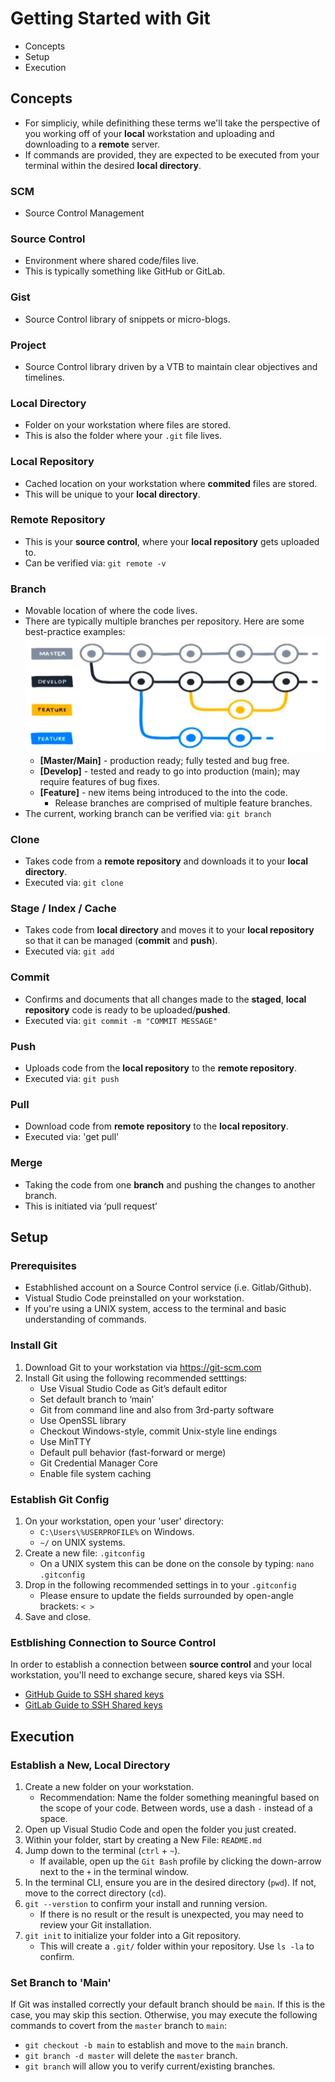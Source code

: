 # Getting Started with Git

- Concepts
- Setup
- Execution

## Concepts

- For simpliciy, while definithing these terms we'll take the perspective of you working off of your **local** workstation and uploading and downloading to a **remote** server.
- If commands are provided, they are expected to be executed from your terminal within the desired **local directory**.

### SCM

- Source Control Management

### Source Control

- Environment where shared code/files live.
- This is typically something like GitHub or GitLab.

### Gist

- Source Control library of snippets or micro-blogs.

### Project

- Source Control library driven by a VTB to maintain clear objectives and timelines.

### Local Directory

- Folder on your workstation where files are stored.
- This is also the folder where your `.git` file lives.

### Local Repository

- Cached location on your workstation where **commited** files are stored.
- This will be unique to your **local directory**.

### Remote Repository

- This is your **source control**, where your **local repository** gets uploaded to.
- Can be verified via: `git remote -v`

### Branch

- Movable location of where the code lives.
- There are typically multiple branches per repository. Here are some best-practice examples:
![branches](branches.png)
  - **[Master/Main]** - production ready; fully tested and bug free.
  - **[Develop]** - tested and ready to go into production (main); may require features of bug fixes.
  - **[Feature]** - new items being introduced to the into the code.
    - Release branches are comprised of multiple feature branches.
- The current, working branch can be verified via: `git branch`

### Clone

- Takes code from a **remote repository** and downloads it to your **local directory**.
- Executed via: `git clone`

### Stage / Index / Cache

- Takes code from  **local directory** and moves it to your **local repository** so that it can be managed (**commit** and **push**).
- Executed via: `git add`

### Commit

- Confirms and documents that all changes made to the **staged**, **local repository** code is ready to be uploaded/**pushed**.
- Executed via: `git commit -m "COMMIT MESSAGE"`

### Push

- Uploads code from the **local repository** to the **remote repository**.
- Executed via: `git push`
  
### Pull

- Download code from **remote repository** to the **local repository**.
- Executed via: 'get pull'
  
### Merge

- Taking the code from one **branch** and pushing the changes to another branch.
- This is initiated via ‘pull request’

## Setup

### Prerequisites

- Estabhlished account on a Source Control service (i.e. Gitlab/Github).
- Vistual Studio Code preinstalled on your workstation.
- If you're using a UNIX system, access to the terminal and basic understanding of commands.

### Install Git

1. Download Git to your workstation via <https://git-scm.com>
2. Install Git using the following recommended setttings:
    - Use Visual Studio Code as Git’s default editor
    - Set default branch to ‘main’
    - Git from command line and also from 3rd-party software
    - Use OpenSSL library
    - Checkout Windows-style, commit Unix-style line endings
    - Use MinTTY
    - Default pull behavior (fast-forward or merge)
    - Git Credential Manager Core
    - Enable file system caching

### Establish Git Config

1. On your workstation, open your 'user' directory:
    - `C:\Users\%USERPROFILE%` on Windows.
    - `~/` on UNIX systems.
2. Create a new file: `.gitconfig`
    - On a UNIX system this can be done on the console by typing: `nano .gitconfig`
3. Drop in the following recommended settings in to your `.gitconfig`
    - Please ensure to update the fields surrounded by open-angle brackets: `< >`
4. Save and close.

### Estblishing Connection to Source Control

In order to establish a connection between **source control** and your local workstation, you'll need to exchange secure, shared keys via SSH.

- [GitHub Guide to SSH shared keys](https://docs.github.com/en/authentication/connecting-to-github-with-ssh/generating-a-new-ssh-key-and-adding-it-to-the-ssh-agent)
- [GitLab Guide to SSH Shared keys](google.com)

## Execution

### Establish a New, Local Directory

1. Create a new folder on your workstation.
    - Recommendation: Name the folder something meaningful based on the scope of your code. Between words, use a dash `-` instead of a space.
2. Open up Visual Studio Code and open the folder you just created.
3. Within your folder, start by creating a New File: `README.md`
4. Jump down to the terminal (`ctrl` + `~`).
    - If available, open up the `Git Bash` profile by clicking the down-arrow next to the `+` in the terminal window.
5. In the terminal CLI, ensure you are in the desired directory (`pwd`). If not, move to the correct directory (`cd`).
6. `git --verstion` to confirm your install and running version.
    - If there is no result or the result is unexpected, you may need to review your Git installation.
7. `git init` to initialize your folder into a Git repository.
    - This will create a `.git/` folder within your repository. Use `ls -la` to confirm.

### Set Branch to 'Main'

If Git was installed correctly your default branch should be `main`. If this is the case, you may skip this section. Otherwise, you may execute the following commands to covert from the `master` branch to `main`:

- `git checkout -b main` to establish and move to the `main` branch.
- `git branch -d master` will delete the `master` branch.
- `git branch` will allow you to verify current/existing branches.
